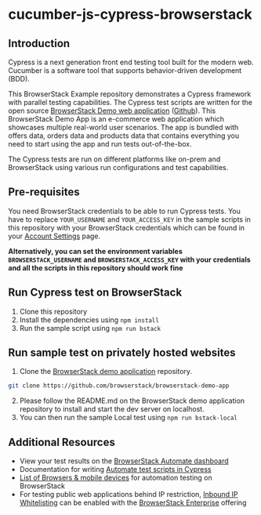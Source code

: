 # cucumber-js-cypress-browserstack

## Introduction

Cypress is a next generation front end testing tool built for the modern web. Cucumber is a software tool that supports behavior-driven development (BDD).

This BrowserStack Example repository demonstrates a Cypress framework with parallel testing capabilities. The Cypress test scripts are written for the open source [BrowserStack Demo web application](https://bstackdemo.com) ([Github](https://github.com/browserstack/browserstack-demo-app)). This BrowserStack Demo App is an e-commerce web application which showcases multiple real-world user scenarios. The app is bundled with offers data, orders data and products data that contains everything you need to start using the app and run tests out-of-the-box.

The Cypress tests are run on different platforms like on-prem and BrowserStack using various run configurations and test capabilities.

## Pre-requisites

You need BrowserStack credentials to be able to run Cypress tests. You have to replace `YOUR_USERNAME` and `YOUR_ACCESS_KEY` in the sample scripts in this repository with your BrowserStack credentials which can be found in your [Account Settings](https://www.browserstack.com/accounts/settings) page.

**Alternatively, you can set the environment variables `BROWSERSTACK_USERNAME` and `BROWSERSTACK_ACCESS_KEY` with your credentials and all the scripts in this repository should work fine**

## Run Cypress test on BrowserStack

1. Clone this repository
2. Install the dependencies using `npm install`
3. Run the sample script using `npm run bstack`

## Run sample test on privately hosted websites

1. Clone the [BrowserStack demo application](https://github.com/browserstack/browserstack-demo-app) repository.

```sh
git clone https://github.com/browserstack/browserstack-demo-app
```

2. Please follow the README.md on the BrowserStack demo application repository to install and start the dev server on localhost.
3. You can then run the sample Local test using `npm run bstack-local`

## Additional Resources

- View your test results on the [BrowserStack Automate dashboard](https://www.browserstack.com/automate)
- Documentation for writing [Automate test scripts in Cypress](https://www.browserstack.com/docs/automate/cypress)
- [List of Browsers & mobile devices](https://www.browserstack.com/list-of-browsers-and-platforms/cypress_testing) for automation testing on BrowserStack
- For testing public web applications behind IP restriction, [Inbound IP Whitelisting](https://www.browserstack.com/local-testing/inbound-ip-whitelisting) can be enabled with the [BrowserStack Enterprise](https://www.browserstack.com/enterprise) offering
